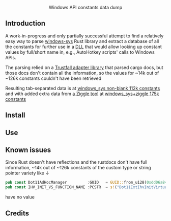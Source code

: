 <p align="center">
Windows API constants data dump
<br>
</p>

<p align="center">  
</p>


## Introduction
A work-in-progress and only partially successful attempt to find a relatively easy way to parse [windows-sys](https://docs.rs/windows-sys/) Rust library and extract a database of all the constants for further use in a [DLL](https://github.com/eugenesvk/winAPIconst/) that would allow looking up constant values by full/short name in, e.g., AutoHotkey scripts' calls to Windows APIs.

The parsing relied on a [Trustfall adapter library](https://docs.rs/trustfall-rustdoc-adapter) that parsed cargo docs, but those docs don't contain all the information, so the values for ~14k out of ~126k constants couldn't have been retrieved

Resulting tab-separated data is at [windows_sys non-blank 112k constants](/raw/data/data/winConst_Valid_112k.txt.rar) and with added extra data from [a Ziggle tool](https://www.autohotkey.com/boards/viewtopic.php?f=83&t=99581) at [windows_sys+ziggle 175k constants](/raw/data/data/winConst_Valid_ziggle_175k.rar)

## Install

## Use

## Known issues

Since Rust doesn't have reflections and the rustdocs don't have full information, ~14k out of ~126k constants of the custom type or string pointer variety like ↓
```rs
pub const Dot11AdHocManager        	:GUID 	= GUID::from_u128(0xdd06a84f_83bd_4d01_8ab9_2389fea0869e);
pub const IHV_INIT_VS_FUNCTION_NAME	:PCSTR	= s!("Dot11ExtIhvInitVirtualStation");
```

have no value

## Credits
